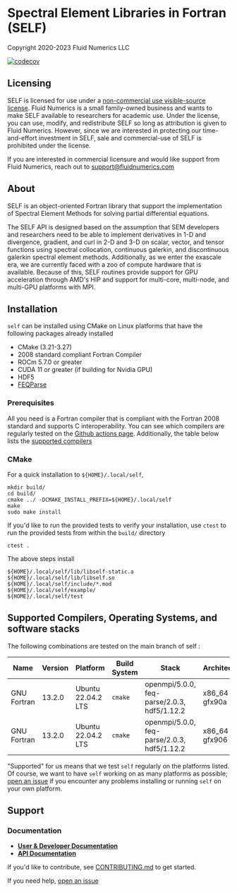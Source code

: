 # Spectral Element Libraries in Fortran (SELF)
Copyright 2020-2023 Fluid Numerics LLC

[![codecov](https://codecov.io/gh/FluidNumerics/SELF/branch/main/graph/badge.svg?token=AKKSL5CWK6)](https://codecov.io/gh/FluidNumerics/SELF)


## Licensing
SELF is licensed for use under a [non-commercial use visible-source license](./LICENSE). Fluid Numerics is a small family-owned business and wants to make SELF available to researchers for academic use. Under the license, you can use, modify, and redistribute SELF so long as attribution is given to Fluid Numerics. However, since we are interested in protecting our time-and-effort investment in SELF, sale and commercial-use of SELF is prohibited under the license.

If you are interested in commercial licensure and would like support from Fluid Numerics, reach out to support@fluidnumerics.com

## About
SELF is an object-oriented Fortran library that support the implementation of Spectral Element Methods for solving partial differential equations.

The SELF API is designed based on the assumption that SEM developers and researchers need to be able to implement derivatives in 1-D and divergence, gradient, and curl in 2-D and 3-D on scalar, vector, and tensor functions using spectral collocation, continuous galerkin, and discontinuous galerkin spectral element methods. Additionally, as we enter the exascale era, we are currently faced with a zoo of compute hardware that is available. Because of this, SELF routines provide support for GPU acceleration through AMD's HIP and support for multi-core, multi-node, and multi-GPU platforms with MPI.

## Installation
`self` can be installed using CMake on Linux platforms that have the following packages already installed

* CMake (3.21-3.27)
* 2008 standard compliant Fortran Compiler
* ROCm 5.7.0 or greater
* CUDA 11 or greater (if building for Nvidia GPU)
* HDF5
* [FEQParse](https://github.com/fluidnumerics/feq-parse)

### Prerequisites
All you need is a Fortran compiler that is compliant with the Fortran 2008 standard and supports C interoperability. You can see which compilers are regularly tested on the [Github actions page](https://github.com/FluidNumerics/feq-parse/actions/workflows/ci.yml). Additionally, the table below lists the [supported compilers](#supported-compilers)

### CMake
For a quick installation to `${HOME}/.local/self`,
```
mkdir build/
cd build/
cmake ../ -DCMAKE_INSTALL_PREFIX=${HOME}/.local/self
make
sudo make install
```
If you'd like to run the provided tests to verify your installation, use `ctest` to run the provided tests from within the `build/` directory
```
ctest .
```

The above steps install
```
${HOME}/.local/self/lib/libself-static.a
${HOME}/.local/self/lib/libself.so
${HOME}/.local/self/include/*.mod
${HOME}/.local/self/example/
${HOME}/.local/self/test
```

## Supported Compilers, Operating Systems, and software stacks

The following combinations are tested on the main branch of self :

Name | Version | Platform | Build System | Stack | Architecture
--- | --- | --- | --- | --- | --- |
GNU Fortran | 13.2.0 | Ubuntu 22.04.2 LTS | `cmake` | openmpi/5.0.0, feq-parse/2.0.3, hdf5/1.12.2 | x86_64 - gfx90a
GNU Fortran | 13.2.0 | Ubuntu 22.04.2 LTS | `cmake` | openmpi/5.0.0, feq-parse/2.0.3, hdf5/1.12.2 | x86_64 - gfx906

"Supported" for us means that we test `self` regularly on the platforms listed. Of course, we want to have `self` working on as many platforms as possible; [open an issue](https://github.com/FluidNumerics/SELF/issues/new/choose) if you encounter any problems installing or running `self` on your own platform.

## Support

### Documentation

* [**User & Developer Documentation**](https://fluidnumerics.github.io/SELF)
* [**API Documentation**](https://fluidnumerics.github.io/SELF/ford/)


If you'd like to contribute, see [CONTRIBUTING.md](./CONTRIBUTING.md) to get started.

If you need help, [open an issue](https://github.com/FluidNumerics/SELF/issues/new)

